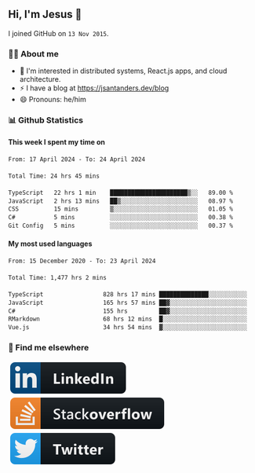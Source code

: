 ## Hi, I'm Jesus 👋

I joined GitHub on `13 Nov 2015`.

<!-- Talking about you -->

### 👨‍💻 About me

- 👦 I'm interested in distributed systems, React.js apps, and cloud architecture.
- ⚡️ I have a blog at <https://jsantanders.dev/blog>
- 😄 Pronouns: he/him

### 📊 Github Statistics

#### This week I spent my time on

<!--START_SECTION:weekly-->

```txt
From: 17 April 2024 - To: 24 April 2024

Total Time: 24 hrs 45 mins

TypeScript   22 hrs 1 min    ██████████████████████▒░░   89.00 %
JavaScript   2 hrs 13 mins   ██▒░░░░░░░░░░░░░░░░░░░░░░   08.97 %
CSS          15 mins         ▒░░░░░░░░░░░░░░░░░░░░░░░░   01.05 %
C#           5 mins          ░░░░░░░░░░░░░░░░░░░░░░░░░   00.38 %
Git Config   5 mins          ░░░░░░░░░░░░░░░░░░░░░░░░░   00.37 %
```

<!--END_SECTION:weekly-->

#### My most used languages

<!--START_SECTION:alltime-->

```txt
From: 15 December 2020 - To: 23 April 2024

Total Time: 1,477 hrs 2 mins

TypeScript                 828 hrs 17 mins ██████████████░░░░░░░░░░░   56.08 %
JavaScript                 165 hrs 57 mins ██▓░░░░░░░░░░░░░░░░░░░░░░   11.24 %
C#                         155 hrs         ██▓░░░░░░░░░░░░░░░░░░░░░░   10.49 %
RMarkdown                  68 hrs 12 mins  █░░░░░░░░░░░░░░░░░░░░░░░░   04.62 %
Vue.js                     34 hrs 54 mins  ▓░░░░░░░░░░░░░░░░░░░░░░░░   02.36 %
```

<!--END_SECTION:alltime-->

### 📢 Find me elsewhere

<p>
  <a target="_blank" href="https://linkedin.com/in/jsantanders">
    <img src="https://github.com/jsantanders/jsantanders/blob/master/img/linkedin.svg" alt="LinkedIn" style="vertical-align:top; margin:4px">
  </a>
  
  <a target="_blank" href="https://stackoverflow.com/users/7318331/jesus-santander">
    <img src="https://github.com/jsantanders/jsantanders/blob/master/img/stackoverflow.svg" alt="StackOverflow" style="vertical-align:top; margin:4px">
  </a>
  
  <a target="_blank" href="http://twitter.com/jsantanders">
    <img src="https://github.com/jsantanders/jsantanders/blob/master/img/twitter.svg" alt="Twitter" style="vertical-align:top; margin:4px">
  </a>
</p>
